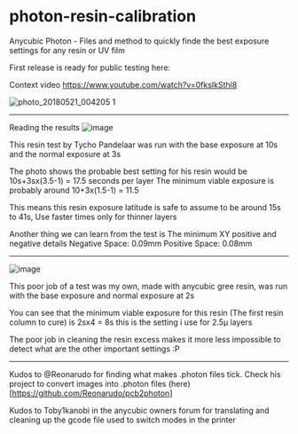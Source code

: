 # photon-resin-calibration
Anycubic Photon - Files and method to quickly finde the best exposure settings for any resin or UV film

First release is ready for public testing here: 

Context video
https://www.youtube.com/watch?v=0fksIkSthl8

![photo_20180521_004205 1](https://user-images.githubusercontent.com/11083514/40287288-2fe8adcc-5ca4-11e8-8a80-86d8516df68a.jpg)

---

Reading the results
![image](https://user-images.githubusercontent.com/11083514/40270445-874d4e94-5b85-11e8-99b4-94fece56fad1.png)

This resin test by Tycho Pandelaar was run with the base exposure at 10s and the normal exposure at 3s

The photo shows the probable best setting for his resin would be 10s+3sx(3.5-1) = 17.5 seconds per layer
The minimum viable exposure is probably around 10+3x(1.5-1) = 11.5 

This means this resin exposure latitude is safe to assume to be around 15s to 41s, Use faster times only for thinner layers  

Another thing we can learn from the test is The minimum XY positive and negative details
Negative Space: 0.09mm
Positive Space: 0.08mm

----
![image](https://user-images.githubusercontent.com/11083514/40264048-e9b664de-5b13-11e8-9322-67906841a8fd.png)

This poor job of a test was my own, made with anycubic gree resin, was run with the base exposure and normal exposure at 2s

You can see that the minimum viable exposure for this resin (The first resin column to cure) is 2sx4 = 8s this is the setting i use for 2.5µ layers

The poor job in cleaning the resin excess makes it more less impossible to detect what are the other important settings :P


---
Kudos to @Reonarudo for finding what makes .photon files tick. Check his project to convert images into .photon files (here)[https://github.com/Reonarudo/pcb2photon]

Kudos to Toby1kanobi in the anycubic owners forum for translating and cleaning up the gcode file used to switch modes in the printer
